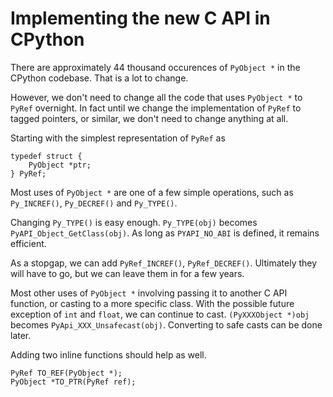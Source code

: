 # Implementing the new C API in CPython

There are approximately 44 thousand occurences of `PyObject *` in the CPython codebase.
That is a lot to change.

However, we don't need to change all the code that uses `PyObject *` to `PyRef` overnight.
In fact until we change the implementation of `PyRef` to tagged pointers, or similar, we
don't need to change anything at all.

Starting with the simplest representation of `PyRef` as
```
typedef struct {
    PyObject *ptr;
} PyRef;
```

Most uses of `PyObject *` are one of a few simple operations, such as `Py_INCREF()`, `Py_DECREF()`
and `Py_TYPE()`.

Changing `Py_TYPE()` is easy enough.
`Py_TYPE(obj)` becomes `PyAPI_Object_GetClass(obj)`. As long as `PYAPI_NO_ABI` is defined, it remains efficient.

As a stopgap, we can add `PyRef_INCREF()`, `PyRef_DECREF()`.
Ultimately they will have to go, but we can leave them in for a few years.

Most other uses of `PyObject *` involving passing it to another C API function, or casting to a more
specific class. With the possible future exception of `int` and `float`, we can continue to cast.
`(PyXXXObject *)obj` becomes `PyApi_XXX_Unsafecast(obj)`.
Converting to safe casts can be done later.

Adding two inline functions should help as well.
```
PyRef TO_REF(PyObject *);
PyObject *TO_PTR(PyRef ref);
```